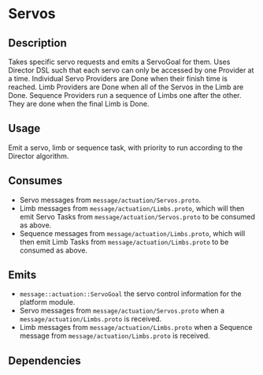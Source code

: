 # Servos

## Description

Takes specific servo requests and emits a ServoGoal for them. Uses Director DSL such that each servo can only be accessed by one Provider at a time.
Individual Servo Providers are Done when their finish time is reached.
Limb Providers are Done when all of the Servos in the Limb are Done.
Sequence Providers run a sequence of Limbs one after the other. They are done when the final Limb is Done.

## Usage

Emit a servo, limb or sequence task, with priority to run according to the Director algorithm.

## Consumes

- Servo messages from `message/actuation/Servos.proto`.
- Limb messages from `message/actuation/Limbs.proto`, which will then emit Servo Tasks from `message/actuation/Servos.proto` to be consumed as above.
- Sequence messages from `message/actuation/Limbs.proto`, which will then emit Limb Tasks from `message/actuation/Limbs.proto` to be consumed as above.

## Emits

- `message::actuation::ServoGoal` the servo control information for the platform module.
- Servo messages from `message/actuation/Servos.proto` when a `message/actuation/Limbs.proto` is received.
- Limb messages from `message/actuation/Limbs.proto` when a Sequence message from `message/actuation/Limbs.proto` is received.

## Dependencies
